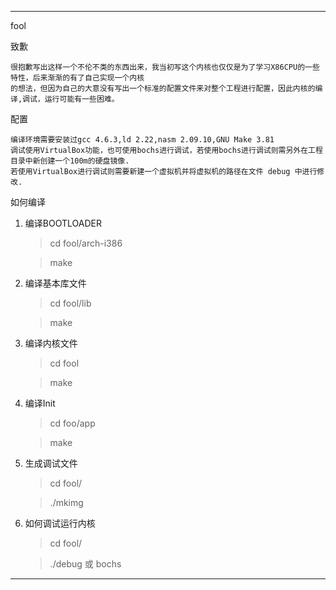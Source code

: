 --------------------------------------------------
fool

致歉

	很抱歉写出这样一个不伦不类的东西出来，我当初写这个内核也仅仅是为了学习X86CPU的一些特性，后来渐渐的有了自己实现一个内核
	的想法，但因为自己的大意没有写出一个标准的配置文件来对整个工程进行配置，因此内核的编译,调试，运行可能有一些困难。

配置

	编译环境需要安装过gcc 4.6.3,ld 2.22,nasm 2.09.10,GNU Make 3.81
	调试使用VirtualBox功能，也可使用bochs进行调试，若使用bochs进行调试则需另外在工程目录中新创建一个100m的硬盘镜像.
	若使用VirtualBox进行调试则需要新建一个虚拟机并将虚拟机的路径在文件 debug 中进行修改.

如何编译

1. 编译BOOTLOADER

	>  cd fool/arch-i386

	>  make

2. 编译基本库文件

	>  cd fool/lib

	>  make

3. 编译内核文件

	>  cd fool

	>  make

4. 编译Init

	>  cd foo/app

	>  make

5. 生成调试文件

	>  cd fool/

	>  ./mkimg

6. 如何调试运行内核

	>  cd fool/

	>  ./debug 或 bochs

----------------------------------------------------

